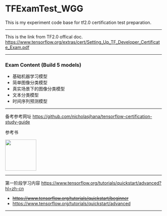 # TFExamTest_WGG
This is my experiment code base for tf2.0 certification test preparation.
***
This is the link from TF2.0 offical doc.
https://www.tensorflow.org/extras/cert/Setting_Up_TF_Developer_Certificate_Exam.pdf
***
### Exam Content (Build 5 models)
- 基础机器学习模型
- 简单图像分类模型
- 真实场景下的图像分类模型
- 文本分类模型
- 时间序列预测模型
***
备考参考网址
https://github.com/nicholasjhana/tensorflow-certification-study-guide

参考书

<img src="https://static01.helion.com.pl/global/okladki/326x466/e_2xyy.png" width=100>

***
第一阶段学习内容 https://www.tensorflow.org/tutorials/quickstart/advanced?hl=zh-cn
- ~~https://www.tensorflow.org/tutorials/quickstart/beginner~~
- https://www.tensorflow.org/tutorials/quickstart/advanced
***




